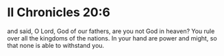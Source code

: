 # II Chronicles 20:6

and said, O Lord, God of our fathers, are you not God in heaven? You rule over all the kingdoms of the nations. In your hand are power and might, so that none is able to withstand you.
